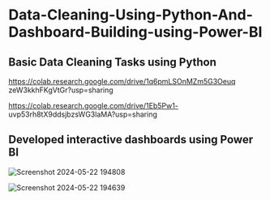 # Data-Cleaning-Using-Python-And-Dashboard-Building-using-Power-BI

## Basic Data Cleaning Tasks using Python
https://colab.research.google.com/drive/1q6pmLSOnMZm5G3Oeuq
zeW3kkhFKgVtGr?usp=sharing

https://colab.research.google.com/drive/1Eb5Pw1-
uvp53rh8tX9ddsjbzsWG3laMA?usp=sharing

## Developed interactive dashboards using Power BI
![Screenshot 2024-05-22 194808](https://github.com/Shangdeptrai/Data-Cleaning-Using-Python-And-Dashboard-Building-using-Power-BI/assets/149283589/9d7987ed-7011-4951-af5d-3ab975a4c149)

![Screenshot 2024-05-22 194639](https://github.com/Shangdeptrai/Data-Cleaning-Using-Python-And-Dashboard-Building-using-Power-BI/assets/149283589/0a679156-b2f9-46b4-b5c8-6ec11becbdfb)
